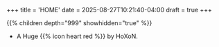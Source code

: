 +++
title = 'HOME'
date = 2025-08-27T10:21:40-04:00
draft = true
+++

{{% children depth="999" showhidden="true" %}}

- A Huge {{% icon heart red %}} by HoXoN.
